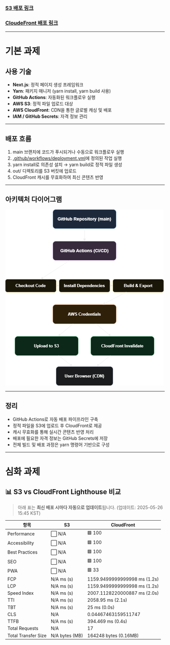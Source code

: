 ### [S3 배포 링크](http://soominss-buket.s3-website.ap-northeast-2.amazonaws.com/)

### [CloudeFront 배포 링크](https://d3jxcj7xvwc1i5.cloudfront.net)

---

# 기본 과제

## 사용 기술

- **Next.js**: 정적 페이지 생성 프레임워크
- **Yarn**: 패키지 매니저 (yarn install, yarn build 사용)
- **GitHub Actions**: 자동화된 워크플로우 실행
- **AWS S3**: 정적 파일 업로드 대상
- **AWS CloudFront**: CDN을 통한 글로벌 캐싱 및 배포
- **IAM / GitHub Secrets**: 자격 정보 관리

---

## 배포 흐름

1. main 브랜치에 코드가 푸시되거나 수동으로 워크플로우 실행
2. [.github/workflows/deployment.yml](./.github/workflows/deployment.yml)에 정의된 작업 실행
3. yarn install로 의존성 설치 → yarn build로 정적 파일 생성
4. out/ 디렉토리를 S3 버킷에 업로드
5. CloudFront 캐시를 무효화하여 최신 콘텐츠 반영

---

## 아키텍처 다이어그램

![배포 파이프라인 도식](./assets/deploy_pipeline.png)

---

## 정리

- GitHub Actions로 자동 배포 파이프라인 구축
- 정적 파일을 S3에 업로드 후 CloudFront로 제공
- 캐시 무효화를 통해 실시간 콘텐츠 반영 처리
- 배포에 필요한 자격 정보는 GitHub Secrets에 저장
- 전체 빌드 및 배포 과정은 yarn 명령어 기반으로 구성

---

# 심화 과제

<!-- 측정표 -->
## 📊 S3 vs CloudFront Lighthouse 비교
> 아래 표는 **최신 배포 시마다 자동으로 업데이트**됩니다.
> (업데이트: 2025-05-26 15:45 KST)

| 항목 | S3 | CloudFront |
|------|------------------|--------------------|
| Performance | ⬜ N/A | 🟩 100 |
| Accessibility | ⬜ N/A | 🟩 100 |
| Best Practices | ⬜ N/A | 🟩 100 |
| SEO | ⬜ N/A | 🟩 100 |
| PWA | ⬜ N/A | 🟥 33 |
| FCP | N/A ms (s) | 1159.9499999999998 ms (1.2s) |
| LCP | N/A ms (s) | 1159.9499999999998 ms (1.2s) |
| Speed Index | N/A ms (s) | 2007.1128220000887 ms (2.0s) |
| TTI | N/A ms (s) | 2058.95 ms (2.1s) |
| TBT | N/A ms (s) | 25 ms (0.0s) |
| CLS | N/A | 0.04467463159511747 |
| TTFB | N/A ms (s) | 394.469 ms (0.4s) |
| Total Requests | N/A | 17 |
| Total Transfer Size | N/A bytes (MB) | 164248 bytes (0.16MB) |
<!-- end -->
